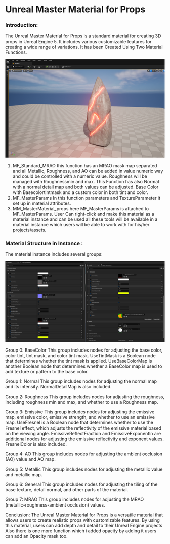 <h1>Unreal Master Material for Props</h1>

<h3>Introduction:</h3>

The Unreal Master Material for Props is a standard material for creating 3D props in Unreal Engine 5. It includes various customizable features for creating a wide range of variations.
It has been Created Using Two Material Functions.

![Screenshot of Props used With this Material](ScreenShot_Only/image04.png)
  


1. MF_Standard_MRAO this function has an MRAO mask map separated and all Metallic, Roughness, and AO can be added in value numeric way and could be controlled with a numeric value. Roughness will be managed with Roughnessmin and max. This Function has also Normal with a normal detail map and both values can be adjusted. Base Color with Basecolortintmask and a custom color in both tint and color.
2. MF_MasterParams In this function parameters and TextureParameter it set up in material attributes.
3. MM_MasterMaterial_props here MF_MasterParams is attached to MF_MasterParams. User Can right-click and make this material as a material instance and can be used all these tools will be available in a material instance which users will be able to work with for his/her projects/assets.

<h3>Material Structure in Instance :</h3>

The material instance includes several groups:

![Screenshot of Props used With this Material](ScreenShot_Only/image06.png)

Group 0: BaseColor
This group includes nodes for adjusting the base color, color tint, tint mask, and color tint mask. UseTintMask is a Boolean node that determines whether the tint mask is applied. UseBaseColorMap is another Boolean node that determines whether a BaseColor map is used to add texture or pattern to the base color.

Group 1: Normal
This group includes nodes for adjusting the normal map and its intensity. NormalDetailMap is also included.

Group 2: Roughness
This group includes nodes for adjusting the roughness, including roughness min and max, and whether to use a Roughness map.

Group 3: Emissive
This group includes nodes for adjusting the emissive map, emissive color, emissive strength, and whether to use an emissive map. UseFresnel is a Boolean node that determines whether to use the Fresnel effect, which adjusts the reflectivity of the emissive material based on the viewing angle. EmissiveReflectFraction and EmissiveExponentln are additional nodes for adjusting the emissive reflectivity and exponent values. FresnelColor is also included.

Group 4: AO
This group includes nodes for adjusting the ambient occlusion (AO) value and AO map.

Group 5: Metallic
This group includes nodes for adjusting the metallic value and metallic map.

Group 6: General
This group includes nodes for adjusting the tiling of the base texture, detail normal, and other parts of the material.

Group 7: MRAO
This group includes nodes for adjusting the MRAO (metallic-roughness-ambient occlusion) values.

Conclusion:
The Unreal Master Material for Props is a versatile material that allows users to create realistic props with customizable features. By using this material, users can add depth and detail to their Unreal Engine projects Also there is one more function which i added opacity by adding it users can add an Opacity mask too.

